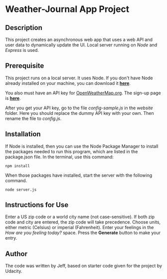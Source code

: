 # Weather-Journal App Project

## Description
This project creates an asynchronous web app that uses a web API and user data to dynamically update the UI. Local server running on *Node* and *Express* is used.

## Prerequisite
This project runs on a local server. It uses Node. If you don't have Node already installed on your machine, you can download it [**here**](https://nodejs.org/en/download/).

You also must have an API key for [OpenWeatherMap.org](https://openweathermap.org/). The sign-up page is [**here**](https://home.openweathermap.org/users/sign_up).

After you get your API key, go to the file *config-sample.js* in the *website* folder. Here you should replace the dummy API key with your own. Then rename the file to *config.js*.

## Installation
If Node is installed, then you can use the Node Package Manager to install the packages needed to run this program, which are listed in the package.json file. In the terminal, use this command:

```
npm install
```
When those packages have installed, start the server with the following command.

```
node server.js
```

## Instructions for Use
Enter a US zip code or a world city name (not case-sensitive). If both zip code and city are entered, the zip code will take precedence. Choose units, either metric (Celsius) or imperial (Fahrenheit). Enter your feelings in the *How are you feeling today?* space. Press the **Generate** button to make your entry.

## Author
The code was written by Jeff, based on starter code given for the project by Udacity.

